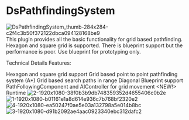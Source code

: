 # DsPathfindingSystem
![DsPathfindingSystem_thumb-284x284-c2f4c3b50f372122dbca094128168be9](https://github.com/dvtcskn/DsPathfindingSystem/assets/117200113/519ced4e-c658-43e6-a496-1cc09a3b1acd)
This plugin provides all the basic functionality for grid based pathfinding. Hexagon and square grid is supported. There is blueprint support but the performance is poor. Use blueprint for prototyping only.

Technical Details
Features:

Hexagon and square grid support
Grid based point to point pathfinding system (A*)
Grid based search paths in range
Diagonal
Blueprint support
PathFollowingComponent and AIController for grid movement <NEW!>
Runtime
![2-1920x1080-38f0b3b9db748359352d4655406c0b2e](https://github.com/dvtcskn/DsPathfindingSystem/assets/117200113/f9c74419-c7ca-467c-b1b5-f5b618b7620c)
![1-1920x1080-b01161e1a8d614e936c7b768bf2320e2](https://github.com/dvtcskn/DsPathfindingSystem/assets/117200113/610aa816-9758-47ca-a7f6-a600434f414a)
![4-1920x1080-ea50247f0ae5e03a132798a5e014b8bc](https://github.com/dvtcskn/DsPathfindingSystem/assets/117200113/869c84e1-f4c7-4acf-96aa-57eb2a98d975)
![3-1920x1080-d91b2092ae4aac0923340ebc312dafc2](https://github.com/dvtcskn/DsPathfindingSystem/assets/117200113/25dea53e-8286-4b3a-927f-51069a2b9766)
